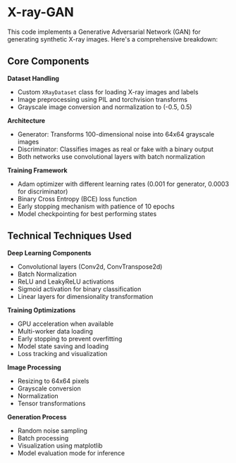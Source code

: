 # X-ray-GAN
This code implements a Generative Adversarial Network (GAN) for generating synthetic X-ray images. Here's a comprehensive breakdown:

## Core Components

**Dataset Handling**
- Custom `XRayDataset` class for loading X-ray images and labels
- Image preprocessing using PIL and torchvision transforms
- Grayscale image conversion and normalization to (-0.5, 0.5)

**Architecture**
- Generator: Transforms 100-dimensional noise into 64x64 grayscale images
- Discriminator: Classifies images as real or fake with a binary output
- Both networks use convolutional layers with batch normalization

**Training Framework**
- Adam optimizer with different learning rates (0.001 for generator, 0.0003 for discriminator)
- Binary Cross Entropy (BCE) loss function
- Early stopping mechanism with patience of 10 epochs
- Model checkpointing for best performing states

## Technical Techniques Used

**Deep Learning Components**
- Convolutional layers (Conv2d, ConvTranspose2d)
- Batch Normalization
- ReLU and LeakyReLU activations
- Sigmoid activation for binary classification
- Linear layers for dimensionality transformation

**Training Optimizations**
- GPU acceleration when available
- Multi-worker data loading
- Early stopping to prevent overfitting
- Model state saving and loading
- Loss tracking and visualization

**Image Processing**
- Resizing to 64x64 pixels
- Grayscale conversion
- Normalization
- Tensor transformations

**Generation Process**
- Random noise sampling
- Batch processing
- Visualization using matplotlib
- Model evaluation mode for inference
